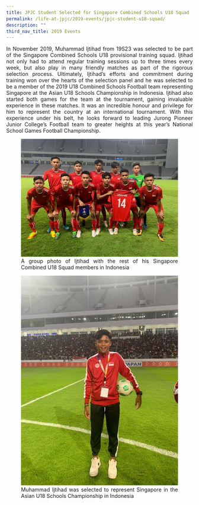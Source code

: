 ```yaml
---
title: JPJC Student Selected for Singapore Combined Schools U18 Squad
permalink: /life-at-jpjc/2019-events/jpjc-student-u18-squad/
description: ""
third_nav_title: 2019 Events
---
```

<div align=justify>
<p>
In November 2019, Muhammad Ijtihad from 19S23 was selected to be part of the Singapore Combined Schools U18 provisional training squad. Ijtihad not only had to attend regular training sessions up to three times every week, but also play in many friendly matches as part of the rigorous selection process. Ultimately, Ijtihad’s efforts and commitment during training won over the hearts of the selection panel and he was selected to be a member of the 2019 U18 Combined Schools Football team representing Singapore at the Asian U18 Schools Championship in Indonesia. Ijtihad also started both games for the team at the tournament, gaining invaluable experience in these matches. It was an incredible honour and privilege for him to represent the country at an international tournament. With this experience under his belt, he looks forward to leading Jurong Pioneer Junior College’s Football team to greater heights at this year’s National School Games Football Championship.</p>

<figure>
<img src="/images/football1.jpeg">
<figcaption>A group photo of Ijtihad with the rest of his Singapore Combined U18 Squad members in Indonesia</figcaption>
</figure>

<figure>
<img src="/images/football2.jpeg">
<figcaption>Muhammad Ijtihad was selected to represent Singapore in the Asian U18 Schools Championship in Indonesia</figcaption>
</figure>